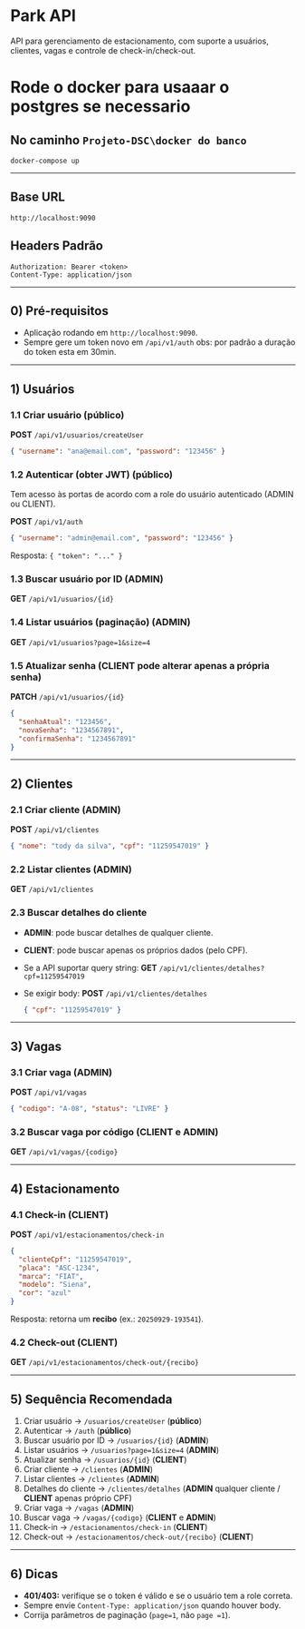 # Park API

API para gerenciamento de estacionamento, com suporte a usuários, clientes, vagas e controle de check-in/check-out.

# Rode o docker para usaaar o postgres se necessario 

## No caminho `Projeto-DSC\docker do banco`

```
docker-compose up
```

---

## Base URL
```
http://localhost:9090
```

## Headers Padrão
```
Authorization: Bearer <token>
Content-Type: application/json
```

---

## 0) Pré-requisitos
- Aplicação rodando em `http://localhost:9090`.
- Sempre gere um token novo em `/api/v1/auth` obs: por padrão a duração do token esta em 30min.

---

## 1) Usuários

### 1.1 Criar usuário (**público**)
**POST** `/api/v1/usuarios/createUser`
```json
{ "username": "ana@email.com", "password": "123456" }
```

### 1.2 Autenticar (obter JWT) (**público**)  
Tem acesso às portas de acordo com a role do usuário autenticado (ADMIN ou CLIENT).

**POST** `/api/v1/auth`
```json
{ "username": "admin@email.com", "password": "123456" }
```
Resposta: `{ "token": "..." }`

### 1.3 Buscar usuário por ID (**ADMIN**)
**GET** `/api/v1/usuarios/{id}`

### 1.4 Listar usuários (paginação) (**ADMIN**)
**GET** `/api/v1/usuarios?page=1&size=4`

### 1.5 Atualizar senha (**CLIENT** pode alterar apenas a própria senha)
**PATCH** `/api/v1/usuarios/{id}`
```json
{
  "senhaAtual": "123456",
  "novaSenha": "1234567891",
  "confirmaSenha": "1234567891"
}
```

---

## 2) Clientes

### 2.1 Criar cliente (**ADMIN**)
**POST** `/api/v1/clientes`
```json
{ "nome": "tody da silva", "cpf": "11259547019" }
```

### 2.2 Listar clientes (**ADMIN**)
**GET** `/api/v1/clientes`

### 2.3 Buscar detalhes do cliente  
- **ADMIN**: pode buscar detalhes de qualquer cliente.  
- **CLIENT**: pode buscar apenas os próprios dados (pelo CPF).  

- Se a API suportar query string:
  **GET** `/api/v1/clientes/detalhes?cpf=11259547019`
- Se exigir body:
  **POST** `/api/v1/clientes/detalhes`
  ```json
  { "cpf": "11259547019" }
  ```

---

## 3) Vagas

### 3.1 Criar vaga (**ADMIN**)
**POST** `/api/v1/vagas`
```json
{ "codigo": "A-08", "status": "LIVRE" }
```

### 3.2 Buscar vaga por código (**CLIENT** e **ADMIN**)
**GET** `/api/v1/vagas/{codigo}`

---

## 4) Estacionamento

### 4.1 Check-in (**CLIENT**)
**POST** `/api/v1/estacionamentos/check-in`
```json
{
  "clienteCpf": "11259547019",
  "placa": "ASC-1234",
  "marca": "FIAT",
  "modelo": "Siena",
  "cor": "azul"
}
```
Resposta: retorna um **recibo** (ex.: `20250929-193541`).

### 4.2 Check-out (**CLIENT**)
**GET** `/api/v1/estacionamentos/check-out/{recibo}`

---

## 5) Sequência Recomendada

1. Criar usuário → `/usuarios/createUser` (**público**)  
2. Autenticar → `/auth` (**público**)  
3. Buscar usuário por ID → `/usuarios/{id}` (**ADMIN**)  
4. Listar usuários → `/usuarios?page=1&size=4` (**ADMIN**)  
5. Atualizar senha → `/usuarios/{id}` (**CLIENT**)  
6. Criar cliente → `/clientes` (**ADMIN**)  
7. Listar clientes → `/clientes` (**ADMIN**)  
8. Detalhes do cliente → `/clientes/detalhes` (**ADMIN** qualquer cliente / **CLIENT** apenas próprio CPF)  
9. Criar vaga → `/vagas` (**ADMIN**)  
10. Buscar vaga → `/vagas/{codigo}` (**CLIENT** e **ADMIN**)  
11. Check-in → `/estacionamentos/check-in` (**CLIENT**)  
12. Check-out → `/estacionamentos/check-out/{recibo}` (**CLIENT**)  

---

## 6) Dicas

- **401/403:** verifique se o token é válido e se o usuário tem a role correta.
- Sempre envie `Content-Type: application/json` quando houver body.
- Corrija parâmetros de paginação (`page=1`, não `page =1`).
